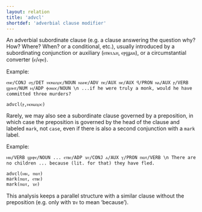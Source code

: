 ```yaml
---
layout: relation
title: 'advcl'
shortdef: 'adverbial clause modifier'
---
```


An adverbial subordinate clause (e.g. a clause answering the question why? How? Where? When? or a conditional, etc.), usually introduced by a subordinating conjunction or auxiliary (ⲉⲡⲉⲓⲇⲏ, ⲉⲣϣⲁⲛ), or a circumstantial converter (ⲉ/ⲉⲣⲉ).

Example:

~~~ sdparse
ⲉⲛⲉ/CONJ ⲟⲩ/DET ⲙⲟⲛⲁⲭⲟⲥ/NOUN ⲛⲁⲙⲉ/ADV ⲡⲉ/AUX ⲛⲉ/AUX ϥ/PRON ⲛⲁ/AUX ⲣ/VERB ϣⲟⲙⲧ/NUM ⲙ/ADP ⲫⲟⲛⲟⲥ/NOUN \n ...if he were truly a monk, would he have committed three murders?

advcl(ⲣ,ⲙⲟⲛⲁⲭⲟⲥ)
~~~

Rarely, we may also see a subordinate clause governed by a preposition, in which case the preposition is governed by the head of the clause and labeled `mark`, not `case`, even if there is also a second conjunction with a `mark` label.

Example: 

~~~ sdparse
ⲙⲛ/VERB ϣⲏⲣⲉ/NOUN ... ⲉⲧⲃⲉ/ADP ϫⲉ/CONJ ⲁ/AUX ⲩ/PRON ⲡⲱⲧ/VERB \n There are no children ... because (lit. for that) they have fled.

advcl(ⲙⲛ, ⲡⲱⲧ)
mark(ⲡⲱⲧ, ⲉⲧⲃⲉ)
mark(ⲡⲱⲧ, ϫⲉ)
~~~

This analysis keeps a parallel structure with a similar clause without the preposition (e.g. only with ϫⲉ to mean ‘because’).
<!-- Interlanguage links updated Út zář 29 18:41:04 CEST 2020 -->

